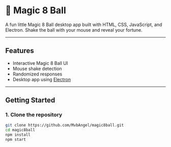 # 🔮 Magic 8 Ball 

A fun little Magic 8 Ball desktop app built with HTML, CSS, JavaScript, and Electron. Shake the ball with your mouse and reveal your fortune.

---

## Features

- Interactive Magic 8 Ball UI
- Mouse shake detection
- Randomized responses
- Desktop app using [Electron](https://www.electronjs.org/)

---

## Getting Started

### 1. Clone the repository

```bash
git clone https://github.com/MvbAngel/magic8ball.git
cd magic8ball
npm install
npm start
